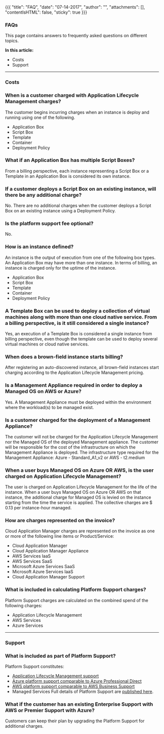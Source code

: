 {{{
"title": "FAQ",
"date": "07-14-2017",
"author": "",
"attachments": [],
"contentIsHTML": false,
"sticky": true
}}}

### FAQs

This page contains answers to frequently asked questions on different topics.

**In this article:**
* Costs
* Support
___

### Costs
### When is a customer charged with Application Lifecycle Management charges?
The customer begins incurring charges when an instance is deploy and running using one of the following.

* Application Box<br>
* Script Box<br>
* Template<br>
* Container<br>
* Deployment Policy<br>

### What if an Application Box has multiple Script Boxes?
From a billing perspective, each instance representing a Script Box or a Template in an Application Box is considered its own instance.

### If a customer deploys a Script Box on an existing instance, will there be any additional charge?
No. There are no additional charges when the customer deploys a Script Box on an existing instance using a Deployment Policy.

### Is the platform support fee optional?
No.

### How is an instance defined?
An instance is the output of execution from one of the following box types. An Application Box may
have more than one instance. In terms of billing, an instance is charged only for the uptime of the instance.

* Application Box<br>
* Script Box<br>
* Template<br>
* Container<br>
* Deployment Policy<br>

### A Template Box can be used to deploy a collection of virtual machines along with more than one cloud native service. From a billing perspective, is it still considered a single instance?
Yes, an execution of a Template Box is considered a single instance from billing perspective, even though the template can be used to deploy several virtual machines or cloud native services.

### When does a brown-field instance starts billing?
After registering an auto-discovered instance, all brown-field instances start charging according to the Application Lifecycle Management pricing.

### Is a Management Appliance required in order to deploy a Managed OS on AWS or Azure?
Yes.  A Management Appliance must be deployed within the environment where the workload(s) to be managed exist.  

### Is a customer charged for the deployment of a Management Appliance?
The customer will not be charged for the Application Lifecycle Management nor the Managed OS of the deployed Management appliance.  The customer will be responsible for the cost of the infrastructure on which the Management Appliance is deployed.  The infrastructure type required for the Management Appliance:  Azure - Standard_A1_v2 or AWS - t2.medium

### When a user buys Managed OS on Azure OR AWS, is the user charged on Application Lifecycle Management?
The user is charged on Application Lifecycle Management for the life of the instance. When a user buys Managed OS on Azure OR AWS on that instance, the additional charge for Managed OS is levied on the instance starting from the time the service is applied. The collective charges are $ 0.13 per instance-hour managed.

### How are charges represented on the invoice?
Cloud Application Manager charges are represented on the invoice as one or more of the following line items or
Product/Service:<br>
* Cloud Application Manager<br>
* Cloud Application Manager Appliance<br>
* AWS Services IaaS<br>
* AWS Services SaaS<br>
* Microsoft Azure Services SaaS<br>
* Microsoft Azure Services IaaS<br>
* Cloud Application Manager Support<br>

###  What is included in calculating Platform Support charges?
Platform Support charges are calculated on the combined spend of the following charges:<br>
* Application Lifecycle Management<br>
* AWS Services<br>
* Azure Services<br>

___

### Support

### What is included as part of Platform Support?
Platform Support constitutes:<br>
* [Application Lifecycle Management support](https://www.ctl.io/cloud-application-manager/support/)<br>
* [Azure platform support comparable to Azure Professional Direct](https://azure.microsoft.com/en-us/support/plans/prodirect/)<br>
* [AWS platform support comparable to AWS Business Support](https://aws.amazon.com/premiumsupport/business-support/)<br>
* Managed Services
Full details of Platform Support are [published here](https://www.ctl.io/legal/cloud-application-manager/service-guide/).<br>

### What if the customer has an existing Enterprise Support with AWS or Premier Support with Azure?
Customers can keep their plan by upgrading the Platform Support for additional charges.
